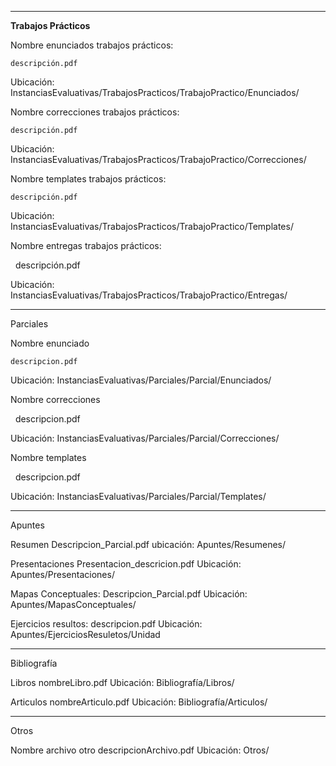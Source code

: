 ---------------------------------------------------------------------------------------------------------------------------------------

**Trabajos Prácticos**



Nombre enunciados trabajos prácticos:

	descripción.pdf

Ubicación: InstanciasEvaluativas/TrabajosPracticos/TrabajoPractico<numeroDeTrabajoPractico>/Enunciados/



Nombre correcciones trabajos prácticos:

	descripción.pdf

Ubicación: InstanciasEvaluativas/TrabajosPracticos/TrabajoPractico<numeroDeTrabajoPractico>/Correcciones/



Nombre templates trabajos prácticos:

	descripción.pdf

Ubicación: InstanciasEvaluativas/TrabajosPracticos/TrabajoPractico<numeroDeTrabajoPractico>/Templates/





Nombre entregas trabajos prácticos:

 	descripción.pdf

Ubicación: InstanciasEvaluativas/TrabajosPracticos/TrabajoPractico<numeroDeTrabajoPractico>/Entregas/





----------------------------------------------------------------------------------------------------------------------------------------

Parciales



Nombre enunciado

	descripcion.pdf

Ubicación: InstanciasEvaluativas/Parciales/Parcial<numeroParcial>/Enunciados/



Nombre correcciones

 	descripcion.pdf

Ubicación: InstanciasEvaluativas/Parciales/Parcial<numeroParcial>/Correcciones/



Nombre templates

 	descripcion.pdf

Ubicación: InstanciasEvaluativas/Parciales/Parcial<numeroParcial>/Templates/





------------------------------------------------------------------------------------------------------------------------------------------

Apuntes

Resumen
	Descripcion_Parcial<numeroParcial>.pdf
ubicación: Apuntes/Resumenes/

Presentaciones
	Presentacion<numeroPresentacion>_descricion.pdf
Ubicación: Apuntes/Presentaciones/

Mapas Conceptuales:
	Descripcion_Parcial<NumeroParcial>.pdf
Ubicación: Apuntes/MapasConceptuales/

Ejercicios resultos:
	descripcion.pdf
Ubicación: Apuntes/EjerciciosResuletos/Unidad<NumeroUnidad>



-------------------------------------------------------------------------------------------------------------------------------------------

Bibliografía 

Libros 
	nombreLibro.pdf
Ubicación: Bibliografía/Libros/

Articulos
	nombreArticulo.pdf
Ubicación: Bibliografía/Articulos/

-----------------------------------------------------------------------------------------------------------------------------------------------

Otros

Nombre archivo otro
	descripcionArchivo.pdf
Ubicación: Otros/
